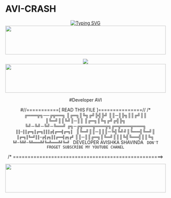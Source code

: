 # AVI-CRASH

<div align="center">


 [![Typing SVG](https://readme-typing-svg.herokuapp.com?font=Rockstar-ExtraBold&color=F01&lines=AVISHKA+SHAVINDA)](https://git.io/typing-svg)
<img src="https://i.imgur.com/dBaSKWF.gif" height="90" width="100%">

<img src="https://files.catbox.moe/roc73t.jpg">

<img src="https://i.imgur.com/dBaSKWF.gif" height="90" width="100%">

#Developer AVI

#//===========[ READ THIS FILE ]===============//
/* 
           ╔═══╦╗──╔╦══╗ 
           ║╔═╗║╚╗╔╝╠╣╠╝ 
           ║║─║╠╗║║╔╝║║  
           ║╚═╝║║╚╝║─║║ 
           ║╔═╗║╚╗╔╝╔╣╠╗  
           ╚╝─╚╝─╚╝─╚══╝
         ╔╗─╔╦═══╦═══╦╗╔═╦═══╦═══╗ `
         ║║─║║╔═╗║╔═╗║║║╔╣╔══╣╔═╗║  `
         ║╚═╝║║─║║║─╚╣╚╝╝║╚══╣╚═╝║ `
         ║╔═╗║╚═╝║║─╔╣╔╗║║╔══╣╔╗╔╝ `
         ║║─║║╔═╗║╚═╝║║║╚╣╚══╣║║╚╗  `
         ╚╝─╚╩╝─╚╩═══╩╝╚═╩═══╩╝╚═╝  `
          DEVELOPER AVISHKA SHAVINDA `
     DON'T FROGET SUBSCRIBE MY YOUTUBE CHANEL`

/*
===================================================>


<img src="https://i.imgur.com/dBaSKWF.gif" height="90" width="100%">
